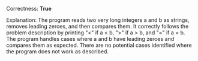 Correctness: **True**

Explanation: 
The program reads two very long integers a and b as strings, removes leading zeroes, and then compares them. It correctly follows the problem description by printing "<" if a < b, ">" if a > b, and "=" if a = b. The program handles cases where a and b have leading zeroes and compares them as expected. There are no potential cases identified where the program does not work as described.